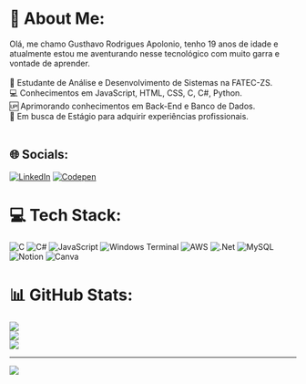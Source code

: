 # 💫 About Me:
Olá, me chamo Gusthavo Rodrigues Apolonio, tenho 19 anos de idade e atualmente estou me aventurando nesse tecnológico com muito garra e vontade de aprender. <br><br>🏫 Estudante de Análise e Desenvolvimento de Sistemas na FATEC-ZS.<br>💻 Conhecimentos em JavaScript, HTML, CSS, C, C#, Python.<br>🆙 Aprimorando conhecimentos em Back-End e Banco de Dados.<br>🤔 Em busca de Estágio para adquirir experiências profissionais.<br><br>


## 🌐 Socials:
[![LinkedIn](https://img.shields.io/badge/LinkedIn-%230077B5.svg?logo=linkedin&logoColor=white)](https://linkedin.com/in/https://www.linkedin.com/in/gusthavorodriguesapolonio/) [![Codepen](https://img.shields.io/badge/Codepen-000000?style=for-the-badge&logo=codepen&logoColor=white)](https://codepen.io/@gusthavorod) 

# 💻 Tech Stack:
![C](https://img.shields.io/badge/c-%2300599C.svg?style=flat&logo=c&logoColor=white) ![C#](https://img.shields.io/badge/c%23-%23239120.svg?style=flat&logo=csharp&logoColor=white) ![JavaScript](https://img.shields.io/badge/javascript-%23323330.svg?style=flat&logo=javascript&logoColor=%23F7DF1E) ![Windows Terminal](https://img.shields.io/badge/Windows%20Terminal-%234D4D4D.svg?style=flat&logo=windows-terminal&logoColor=white) ![AWS](https://img.shields.io/badge/AWS-%23FF9900.svg?style=flat&logo=amazon-aws&logoColor=white) ![.Net](https://img.shields.io/badge/.NET-5C2D91?style=flat&logo=.net&logoColor=white) ![MySQL](https://img.shields.io/badge/mysql-%2300000f.svg?style=flat&logo=mysql&logoColor=white) ![Notion](https://img.shields.io/badge/Notion-%23000000.svg?style=flat&logo=notion&logoColor=white) ![Canva](https://img.shields.io/badge/Canva-%2300C4CC.svg?style=flat&logo=Canva&logoColor=white)
# 📊 GitHub Stats:
![](https://github-readme-stats.vercel.app/api?username=GusthavoRA&theme=dark&hide_border=false&include_all_commits=false&count_private=true)<br/>
![](https://github-readme-streak-stats.herokuapp.com/?user=GusthavoRA&theme=dark&hide_border=false)<br/>
![](https://github-readme-stats.vercel.app/api/top-langs/?username=GusthavoRA&theme=dark&hide_border=false&include_all_commits=false&count_private=true&layout=compact)

---
[![](https://visitcount.itsvg.in/api?id=GusthavoRA&icon=3&color=12)](https://visitcount.itsvg.in)

<!-- Proudly created with GPRM ( https://gprm.itsvg.in ) -->